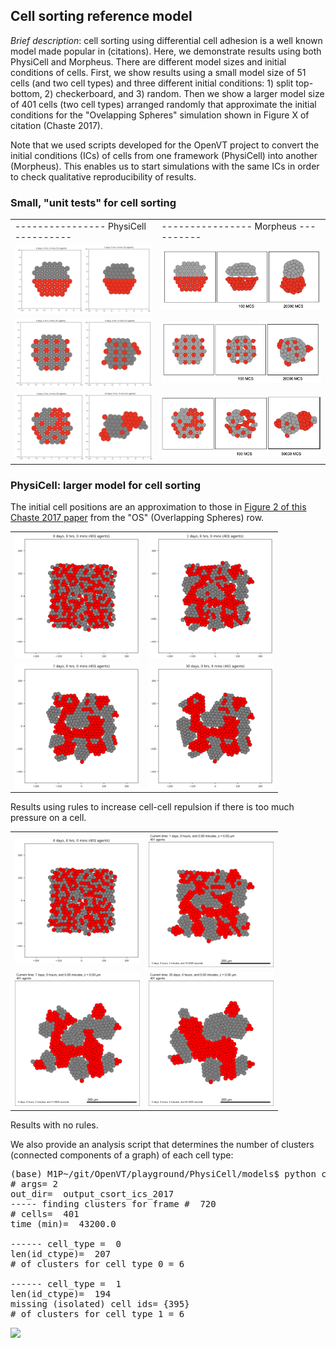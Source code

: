 ## Cell sorting reference model

*Brief description*: cell sorting using differential cell adhesion is a well known model made popular in (citations). Here, we demonstrate results using both PhysiCell and Morpheus. There are different model sizes and initial conditions of cells. First, we show results using a small model size of 51 cells (and two cell types) and three different initial conditions: 1) split top-bottom, 2) checkerboard, and 3) random. Then we show a larger model size of 401 cells (two cell types) arranged randomly that approximate the initial conditions for the "Ovelapping Spheres" simulation shown in Figure X of citation (Chaste 2017).

Note that we used scripts developed for the OpenVT project to convert the initial conditions (ICs) of cells from one framework (PhysiCell) into another (Morpheus). This enables us to start simulations with the same ICs in order to check qualitative reproducibility of results.

### Small, "unit tests" for cell sorting
<table>
  <tr>
    <td>----------------  PhysiCell  ----------</td><td>----------------  Morpheus  ----------</td>
   </tr> 
  <tr>
    <td> <img src="./csort_top_bot_small_pc.png" width = 360px></td>
    <td> <img src="./csort_top_bot_small_morpheus.png" width = 420px></td>
   </tr> 
   <tr>
     <td> <img src="./csort_checker_small_pc.png" width = 360px></td>
     <td> <img src="./csort_checker_small_morpheus.png" width = 420px></td>
   </tr>
   <tr>
     <td> <img src="./csort_random_small_pc.png" width = 360px></td>
     <td> <img src="./csort_random_small_morpheus.png" width = 420px></td>
   </tr>
</table>

### PhysiCell: larger model for cell sorting
The initial cell positions are an approximation to those in [Figure 2 of this Chaste 2017 paper](https://journals.plos.org/ploscompbiol/article/figure?id=10.1371/journal.pcbi.1005387.g002) from the "OS" (Overlapping Spheres) row.
<table>
  <tr>
    <td> <img src="./physicell/m2017_t0.png" width = 200px></td>
    <td><img src="./physicell/m2017_1day.png" width = 200px></td>
   </tr> 
   <tr>
      <td><img src="./physicell/m2017_7days.png" width = 200px></td>
      <td><img src="./physicell/m2017_30days.png" width = 200px></td>
  </tr>
</table>
Results using rules to increase cell-cell repulsion if there is too much pressure on a cell.
<p>
  
<table>
  <tr>
    <td> <img src="./physicell/m2017_t0.png" width = 200px></td>
    <td><img src="./physicell/p2017_1day.png" width = 200px></td>
   </tr> 
   <tr>
      <td><img src="./physicell/p2017_7days.png" width = 200px></td>
      <td><img src="./physicell/p2017_30days.png" width = 200px></td>
  </tr>
</table>
Results with no rules.
<p>


We also provide an analysis script
that determines the number of clusters (connected components of a graph) of each cell type:
<pre>
(base) M1P~/git/OpenVT/playground/PhysiCell/models$ python ctypes_graph.py output_csort_ics_2017
# args= 2
out_dir=  output_csort_ics_2017
----- finding clusters for frame #  720
# cells=  401
time (min)=  43200.0

------ cell_type =  0
len(id_ctype)=  207
# of clusters for cell type 0 = 6

------ cell_type =  1
len(id_ctype)=  194
missing (isolated) cell ids= {395}
# of clusters for cell type 1 = 6
</pre>

<img src="./csort.gif">

